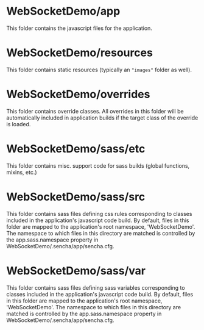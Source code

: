 # WebSocketDemo/app

This folder contains the javascript files for the application.

# WebSocketDemo/resources

This folder contains static resources (typically an `"images"` folder as well).

# WebSocketDemo/overrides

This folder contains override classes. All overrides in this folder will be 
automatically included in application builds if the target class of the override
is loaded.

# WebSocketDemo/sass/etc

This folder contains misc. support code for sass builds (global functions, 
mixins, etc.)

# WebSocketDemo/sass/src

This folder contains sass files defining css rules corresponding to classes
included in the application's javascript code build.  By default, files in this 
folder are mapped to the application's root namespace, 'WebSocketDemo'. The
namespace to which files in this directory are matched is controlled by the
app.sass.namespace property in WebSocketDemo/.sencha/app/sencha.cfg. 

# WebSocketDemo/sass/var

This folder contains sass files defining sass variables corresponding to classes
included in the application's javascript code build.  By default, files in this 
folder are mapped to the application's root namespace, 'WebSocketDemo'. The
namespace to which files in this directory are matched is controlled by the
app.sass.namespace property in WebSocketDemo/.sencha/app/sencha.cfg. 
